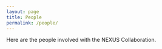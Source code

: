 ```yaml
---
layout: page
title: People
permalink: /people/
---
```


Here are the people involved with the NEXUS Collaboration.
